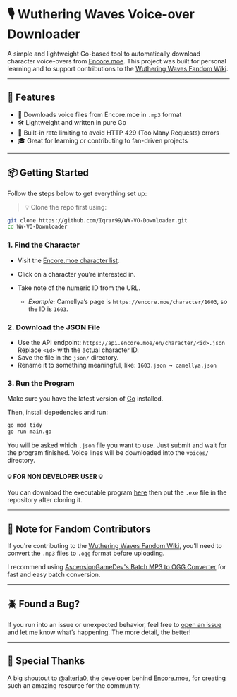 # 🎙️ Wuthering Waves Voice-over Downloader

A simple and lightweight Go-based tool to automatically download character voice-overs from [Encore.moe](https://encore.moe/). This project was built for personal learning and to support contributions to the [Wuthering Waves Fandom Wiki](https://wutheringwaves.fandom.com/wiki/).

---

## 🚀 Features

* 📁 Downloads voice files from Encore.moe in `.mp3` format
* 🛠️ Lightweight and written in pure Go
* 🚧 Built-in rate limiting to avoid HTTP 429 (Too Many Requests) errors
* 🎓 Great for learning or contributing to fan-driven projects

---

## 📦 Getting Started

Follow the steps below to get everything set up:

> 💡 Clone the repo first using:

```bash
git clone https://github.com/Iqrar99/WW-VO-Downloader.git
cd WW-VO-Downloader
```

### 1. Find the Character

* Visit the [Encore.moe character list](https://encore.moe/character).
* Click on a character you’re interested in.
* Take note of the numeric ID from the URL.

  * *Example:* Camellya’s page is `https://encore.moe/character/1603`, so the ID is `1603`.

### 2. Download the JSON File

* Use the API endpoint:
  `https://api.encore.moe/en/character/<id>.json`
  Replace `<id>` with the actual character ID.
* Save the file in the `json/` directory.
* Rename it to something meaningful, like:
  `1603.json → camellya.json`

### 3. Run the Program

Make sure you have the latest version of [Go](https://go.dev/doc/install) installed.

Then, install depedencies and run:

```bash
go mod tidy
go run main.go
```

You will be asked which `.json` file you want to use. Just submit and wait for the program finished. Voice lines will be downloaded into the `voices/` directory.

#### 💡 FOR NON DEVELOPER USER 💡

You can download the executable program [here](https://github.com/Iqrar99/WW-VO-Downloader/releases) then put the `.exe` file in the repository after cloning it.

---

## 📝 Note for Fandom Contributors

If you're contributing to the [Wuthering Waves Fandom Wiki](https://wutheringwaves.fandom.com/wiki/), you’ll need to convert the `.mp3` files to `.ogg` format before uploading.

I recommend using [AscensionGameDev's Batch MP3 to OGG Converter](https://github.com/AscensionGameDev/Batch-MP3-to-OGG-Converter) for fast and easy batch conversion.

---

## 🪲 Found a Bug?

If you run into an issue or unexpected behavior, feel free to [open an issue](https://github.com/your-username/wuthering-waves-voice-downloader/issues) and let me know what’s happening. The more detail, the better!

---

## 🙏 Special Thanks

A big shoutout to [@alteria0](https://twitter.com/alteria0), the developer behind [Encore.moe](https://encore.moe/), for creating such an amazing resource for the community.
